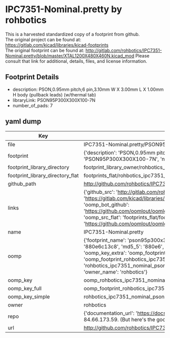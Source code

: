 # IPC7351-Nominal.pretty by rohbotics  
This is a harvested standardized copy of a footprint from github.  
The original project can be found at:  
https://gitlab.com/kicad/libraries/kicad-footprints  
The original footprint can be found at:
http://gitlab.com/rohbotics/IPC7351-Nominal.pretty/blob/master/XTAL1200X480X460N.kicad_mod
Please consult that link for additional, details, files, and license information.  
## Footprint Details
* description: PSON,0.95mm pitch;6 pin,3.10mm W X 3.00mm L X 1.00mm H body (pullback leads) (w/thermal tab)  
* libraryLink: PSON95P300X300X100-7N  
* number_of_pads: 7  
## yaml dump  
| Key | Value |  
| --- | --- |  
| file | IPC7351-Nominal.pretty/PSON95P300X300X100-7N.kicad_mod |  
| footprint | {'description': 'PSON,0.95mm pitch;6 pin,3.10mm W X 3.00mm L X 1.00mm H body (pullback leads) (w/thermal tab)', 'libraryLink': 'PSON95P300X300X100-7N', 'number_of_pads': 7} |  
| footprint_library_directory | footprint_library_owner/rohbotics_IPC7351-Nominal.pretty |  
| footprint_library_directory_flat | footprints_flat/rohbotics_ipc7351_nominal_pson95p300x300x100_7n/working |  
| github_path | http://github.com/rohbotics/IPC7351-Nominal.pretty/blob/master/PSON95P300X300X100-7N.kicad_mod |  
| links | {'github_src': 'http://gitlab.com/rohbotics/IPC7351-Nominal.pretty/blob/master/XTAL1200X480X460N.kicad_mod', 'github_src_repo': 'https://gitlab.com/kicad/libraries/kicad-footprints', 'oomp_bot': 'footprints/rohbotics_ipc7351_nominal_pson95p300x300x100_7n/working', 'oomp_bot_github': 'https://github.com/oomlout/oomlout_oomp_footprint_bot/tree/main/footprints/rohbotics_ipc7351_nominal_pson95p300x300x100_7n/working', 'oomp_src_flat': 'footprints_flat/footprints_flat/rohbotics_ipc7351_nominal_pson95p300x300x100_7n/working', 'oomp_src_flat_github': 'https://github.com/oomlout/oomlout_oomp_footprint_src/tree/main/footprints_flat/rohbotics_ipc7351_nominal_pson95p300x300x100_7n/working'} |  
| name | IPC7351-Nominal.pretty |  
| oomp | {'footprint_name': 'pson95p300x300x100_7n', 'library_name': 'ipc7351_nominal', 'md5': '880e6c13c836b08130567ae0c76e23c4', 'md5_10': '880e6c13c8', 'md5_5': '880e6', 'md5_6': '880e6c', 'oomp_key': 'oomp_rohbotics_ipc7351_nominal_pson95p300x300x100_7n', 'oomp_key_extra': 'oomp_footprint_rohbotics_ipc7351_nominal_pson95p300x300x100_7n', 'oomp_key_full': 'oomp_footprint_rohbotics_ipc7351_nominal_pson95p300x300x100_7n_880e6c', 'oomp_key_simple': 'rohbotics_ipc7351_nominal_pson95p300x300x100_7n', 'original_filename': 'IPC7351-Nominal.pretty/PSON95P300X300X100-7N.kicad_mod', 'owner_name': 'rohbotics'} |  
| oomp_key | oomp_rohbotics_ipc7351_nominal_pson95p300x300x100_7n |  
| oomp_key_full | oomp_footprint_rohbotics_ipc7351_nominal_pson95p300x300x100_7n |  
| oomp_key_simple | rohbotics_ipc7351_nominal_pson95p300x300x100_7n |  
| owner | rohbotics |  
| repo | {'documentation_url': 'https://docs.github.com/rest/overview/resources-in-the-rest-api#rate-limiting', 'message': "API rate limit exceeded for 84.66.173.59. (But here's the good news: Authenticated requests get a higher rate limit. Check out the documentation for more details.)"} |  
| url | http://github.com/rohbotics/IPC7351-Nominal.pretty |  


